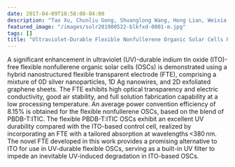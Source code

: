 ```yaml
---
date: 2017-04-09T10:58:08-04:00
description: "Tao Xu, Chunliu Gong, Shuanglong Wang, Hong Lian, Weixia Lan*, Gaëtan Lévêque, Bruno Grandidier, Jerôme Plain, Renaud Bachelot, Bin Wei*, Furong Zhu*"
featured_image: "/images/solr201900522-blkfxd-0001-m.jpg"
tags: []
title: "Ultraviolet-Durable Flexible Nonfullerene Organic Solar Cells Realized by a Hybrid Nanostructured Transparent Electrode"
---
```


A significant enhancement in ultraviolet (UV)-durable indium tin oxide (ITO)-free flexible nonfullerene organic solar cells (OSCs) is demonstrated using a hybrid nanostructured flexible transparent electrode (FTE), comprising a mixture of 0D silver nanoparticles, 1D Ag nanowires, and 2D exfoliated graphene sheets. The FTE exhibits high optical transparency and electric conductivity, good air stability, and full solution fabrication capability at a low processing temperature. An average power convention efficiency of 8.15% is obtained for the flexible nonfullerene OSCs, based on the blend of PBDB-T:ITIC. The flexible PBDB-T:ITIC OSCs exhibit an excellent UV durability compared with the ITO-based control cell, realized by incorporating an FTE with a tailored absorption at wavelengths <380 nm. The novel FTE developed in this work provides a promising alternative to ITO for use in UV-durable flexible OSCs, serving as a built-in UV filter to impede an inevitable UV-induced degradation in ITO-based OSCs.